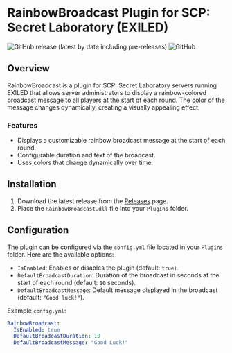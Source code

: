 # RainbowBroadcast Plugin for SCP: Secret Laboratory (EXILED)

![GitHub release (latest by date including pre-releases)](https://img.shields.io/github/v/release/Mruczek2137/RainbowBroadcast?include_prereleases)
![GitHub](https://img.shields.io/github/license/Mruczek2137/RainbowBroadcast)

## Overview

RainbowBroadcast is a plugin for SCP: Secret Laboratory servers running EXILED that allows server administrators to display a rainbow-colored broadcast message to all players at the start of each round. The color of the message changes dynamically, creating a visually appealing effect.

### Features

- Displays a customizable rainbow broadcast message at the start of each round.
- Configurable duration and text of the broadcast.
- Uses colors that change dynamically over time.

## Installation

1. Download the latest release from the [Releases](https://github.com/Mruczek2137/RainbowBroadcast/releases) page.
2. Place the `RainbowBroadcast.dll` file into your `Plugins` folder.

## Configuration

The plugin can be configured via the `config.yml` file located in your `Plugins` folder. Here are the available options:

- `IsEnabled`: Enables or disables the plugin (default: `true`).
- `DefaultBroadcastDuration`: Duration of the broadcast in seconds at the start of each round (default: `10` seconds).
- `DefaultBroadcastMessage`: Default message displayed in the broadcast (default: `"Good luck!"`).

Example `config.yml`:

```yaml
RainbowBroadcast:
  IsEnabled: true
  DefaultBroadcastDuration: 10
  DefaultBroadcastMessage: "Good Luck!"
